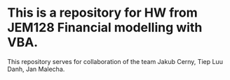 # This is a repository for HW from JEM128 Financial modelling with VBA. 
This repository serves for collaboration of the team Jakub Cerny, Tiep Luu Danh, Jan Malecha.
